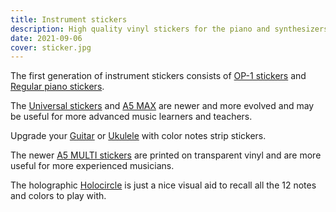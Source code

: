 ```yaml
---
title: Instrument stickers
description: High quality vinyl stickers for the piano and synthesizers - instruments with keys to press. There are versatile kits to cover almost any possible instrument set.
date: 2021-09-06
cover: sticker.jpg
---
```


The first generation of instrument stickers consists of [OP-1 stickers](./op-1/index.md) and [Regular piano stickers](./piano/index.md).

The [Universal stickers](./universal/index.md) and [A5 MAX](./a5max/index.md) are newer and more evolved and may be useful for more advanced music learners and teachers.

Upgrade your [Guitar](./guitar/index.md) or [Ukulele](./ukulele/index.md) with color notes strip stickers.

The newer [A5 MULTI stickers](./a5multi/index.md) are printed on transparent vinyl and are more useful for more experienced musicians.

The holographic [Holocircle](./holocircle/index.md) is just a nice visual aid to recall all the 12 notes and colors to play with.
